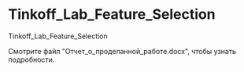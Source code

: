 ﻿# Tinkoff_Lab_Feature_Selection
 Tinkoff_Lab_Feature_Selection
 
 Смотрите файл "Отчет_о_проделанной_работе.docx", чтобы узнать подробности.
